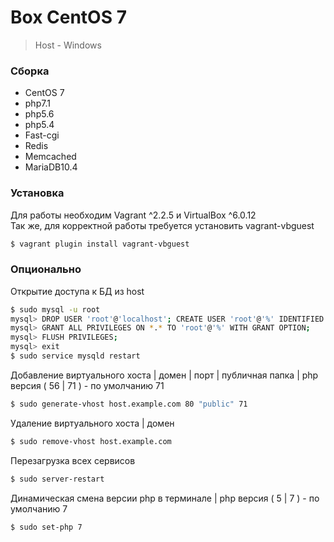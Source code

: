 # Box CentOS 7
> Host - Windows

### Сборка
* CentOS 7
* php7.1
* php5.6
* php5.4
* Fast-cgi
* Redis
* Memcached
* MariaDB10.4

### Установка
Для работы необходим Vagrant ^2.2.5 и VirtualBox ^6.0.12  
Так же, для корректной работы требуется установить vagrant-vbguest
```sh
$ vagrant plugin install vagrant-vbguest
```
### Опционально
Открытие доступа к БД из host
```sh
$ sudo mysql -u root
mysql> DROP USER 'root'@'localhost'; CREATE USER 'root'@'%' IDENTIFIED BY '';
mysql> GRANT ALL PRIVILEGES ON *.* TO 'root'@'%' WITH GRANT OPTION;
mysql> FLUSH PRIVILEGES;
mysql> exit
$ sudo service mysqld restart
```
Добавление виртуального хоста | домен | порт | публичная папка | php версия ( 56 | 71 ) - по умолчанию 71
```sh
$ sudo generate-vhost host.example.com 80 "public" 71
```
Удаление виртуального хоста | домен
```sh
$ sudo remove-vhost host.example.com
```
Перезагрузка всех сервисов
```sh
$ sudo server-restart
```
Динамическая смена версии php в терминале | php версия ( 5 | 7 ) - по умолчанию 7
```sh
$ sudo set-php 7
```
